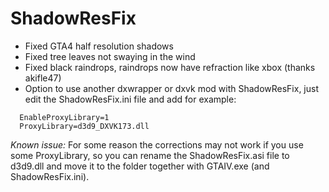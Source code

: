 # ShadowResFix
- Fixed GTA4 half resolution shadows
- Fixed tree leaves not swaying in the wind
- Fixed black raindrops, raindrops now have refraction like xbox (thanks akifle47)
- Option to use another dxwrapper or dxvk mod with ShadowResFix, just edit the ShadowResFix.ini file and add for example:
```
  EnableProxyLibrary=1
  ProxyLibrary=d3d9_DXVK173.dll
```

*Known issue:*
For some reason the corrections may not work if you use some ProxyLibrary, so you can rename the ShadowResFix.asi file to d3d9.dll and move it to the folder together with GTAIV.exe (and ShadowResFix.ini).
